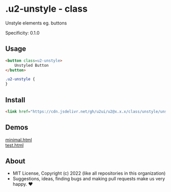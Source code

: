 # .u2-unstyle - class
Unstyle elements eg. buttons

Specificity: 0.1.0

## Usage

```html
<button class=u2-unstyle>
    Unstyled Button
</button>
```

```css
.u2-unstyle {
}
```

## Install

```html
<link href="https://cdn.jsdelivr.net/gh/u2ui/u2@x.x.x/class/unstyle/unstyle.min.css" rel=stylesheet>
```

## Demos

[minimal.html](http://gcdn.li/u2ui/u2@main/class/unstyle/tests/minimal.html)  
[test.html](http://gcdn.li/u2ui/u2@main/class/unstyle/tests/test.html)  

## About

- MIT License, Copyright (c) 2022 <u2> (like all repositories in this organization) <br>
- Suggestions, ideas, finding bugs and making pull requests make us very happy. ♥

